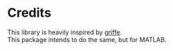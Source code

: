# Credits

This library is heavily inspired by [griffe](https://github.com/mkdocstrings/griffe).  
This package intends to do the same, but for MATLAB.
